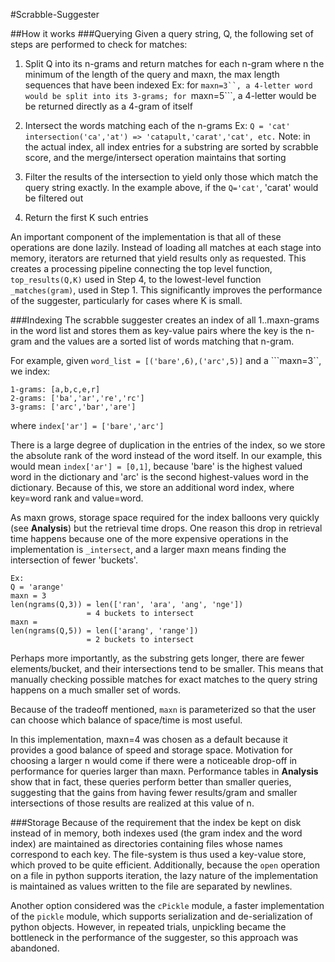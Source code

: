 #Scrabble-Suggester

##How it works
###Querying
Given a query string, Q, the following set of steps are performed to check 
for matches:

1. Split Q into its n-grams and return matches for each n-gram 
where n the minimum of the length of the query and maxn, the max length sequences that have been indexed 
Ex: for ```maxn=3``, a 4-letter word would be split into its 3-grams; for ```maxn=5```, a 4-letter would be be returned directly as a 4-gram of itself

2. Intersect the words matching each of the n-grams
Ex: ```Q = 'cat' intersection('ca','at') => 'catapult,'carat','cat', etc.```
Note: in the actual index, all index entries for a substring are sorted by scrabble score, and the merge/intersect operation       maintains that sorting

3. Filter the results of the intersection to yield only those which match the query
string exactly. In the example above, if the ```Q='cat'```, 'carat' would be filtered out

4. Return the first K such entries

An important component of the implementation is that all of these operations are done lazily.
Instead of loading all matches at each stage into memory, iterators are returned that yield
results only as requested. This creates a processing pipeline connecting the top level
function, ```top_results(Q,K)``` used in Step 4, to the lowest-level 
function ```_matches(gram)```, used in Step 1. This significantly improves the performance
of the suggester, particularly for cases where K is small.

###Indexing
The scrabble suggester creates an index of all 1..maxn-grams in the word list and stores
them as key-value pairs where the key is the n-gram and the values are a sorted list of 
words matching that n-gram.

For example, given ```word_list = [('bare',6),('arc',5)]``` and a ```maxn=3``, 
we index:
```
1-grams: [a,b,c,e,r]
2-grams: ['ba','ar','re','rc']
3-grams: ['arc','bar','are']
```

where ```index['ar'] = ['bare','arc']```

There is a large degree of duplication in the entries of the index, so we store
the absolute rank of the word instead of the word itself. In our example, this would mean 
```index['ar'] = [0,1]```, because 'bare' is the highest valued word in the dictionary and 'arc'
is the second highest-values word in the dictionary. Because of this, we store an additional
word index, where key=word rank and value=word.

As maxn grows, storage space required for the index balloons very quickly (see **Analysis**)
but the retrieval time drops. One reason this drop in retrieval time happens because one of the more
expensive operations in the implementation is ```_intersect```, and a larger maxn means finding
the intersection of fewer 'buckets'.
```
Ex: 
Q = 'arange'
maxn = 3
len(ngrams(Q,3)) = len(['ran', 'ara', 'ang', 'nge'])
				 = 4 buckets to intersect
maxn = 
len(ngrams(Q,5)) = len(['arang', 'range'])
                 = 2 buckets to intersect
```
Perhaps more importantly, as the substring gets longer, there are fewer elements/bucket, and their 
intersections tend to be smaller. This means that manually checking possible matches
for exact matches to the query string happens on a much smaller set of words.

Because of the tradeoff mentioned, ```maxn``` is parameterized so that the user can
choose which balance of space/time is most useful.

In this implementation, maxn=4 was chosen as a default because it provides a good balance of 
speed and storage space. Motivation for choosing a larger n would come if there were a noticeable
drop-off in performance for queries larger than maxn. Performance tables in **Analysis** show that 
in fact, these queries perform better than smaller queries, suggesting that the gains from having
fewer results/gram and smaller intersections of those results are realized at this value of n.

###Storage
Because of the requirement that the index be kept on disk instead of in memory, both indexes used (the gram index and the word index) are maintained as directories containing files whose names correspond
to each key. The file-system is thus used a key-value store, which proved to be quite efficient.
Additionally, because the ```open``` operation on a file in python supports iteration, the lazy nature of the implementation is maintained as values written to the file are separated by newlines.

Another option considered was the ```cPickle``` module, a faster implementation of the ```pickle``` module, which supports serialization and de-serialization of python objects. However, in repeated trials, unpickling became the bottleneck in the performance of the suggester, so this approach was abandoned.

